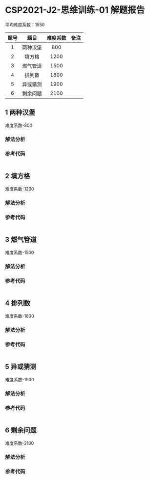 

# CSP2021-J2-思维训练-01 解题报告

平均难度系数：$1550$

| 题号 |    题目    | 难度系数 |     备注     |
| :--: | :--------: | :------: | :----------: |
| 1    |  两种汉堡  | 800 |                    |
| 2    |   填方格   | 1200 |        |
| 3    |   燃气管道   | 1500 |  |
| 4 | 排列数 | 1800 |  |
| 5 | 异或猜测 | 1900 | |
| 6 | 剩余问题 | 2100 | |




<div STYLE="page-break-after: always;"></div> 

## 1 两种汉堡
难度系数-$800$
### 解法分析 




### 参考代码

```cpp

```



<div STYLE="page-break-after: always;"></div> 

## 2 填方格
难度系数-$1200$
### 解法分析 



### 参考代码

```cpp

```




<div STYLE="page-break-after: always;"></div> 

## 3 燃气管道

难度系数-$1500$

### 解法分析 



### 参考代码

```cpp

```




<div STYLE="page-break-after: always;"></div> 

## 4 排列数

难度系数-$1800$

### 解法分析 



### 参考代码

```cpp

```

## 5 异或猜测

难度系数-$1900$

### 解法分析 



### 参考代码

```cpp

```



## 6 剩余问题

难度系数-$2100$

### 解法分析 



### 参考代码

```cpp

```

